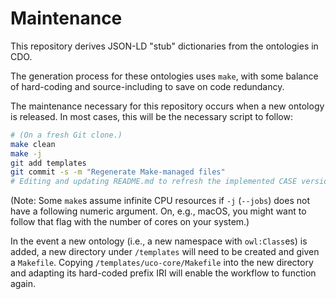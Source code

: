 # Maintenance

This repository derives JSON-LD "stub" dictionaries from the ontologies in CDO.

The generation process for these ontologies uses `make`, with some balance of hard-coding and source-including to save on code redundancy.

The maintenance necessary for this repository occurs when a new ontology is released.  In most cases, this will be the necessary script to follow:

```bash
# (On a fresh Git clone.)
make clean
make -j
git add templates
git commit -s -m "Regenerate Make-managed files"
# Editing and updating README.md to refresh the implemented CASE version should come next.
```

(Note: Some `make`s assume infinite CPU resources if `-j` (`--jobs`) does not have a following numeric argument.  On, e.g., macOS, you might want to follow that flag with the number of cores on your system.)

In the event a new ontology (i.e., a new namespace with `owl:Class`es) is added, a new directory under `/templates` will need to be created and given a `Makefile`.  Copying `/templates/uco-core/Makefile` into the new directory and adapting its hard-coded prefix IRI will enable the workflow to function again.

